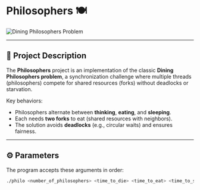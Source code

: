 # Philosophers 🍽️

![Dining Philosophers Problem](https://upload.wikimedia.org/wikipedia/commons/7/7b/An_illustration_of_the_dining_philosophers_problem.png)

---

## 📖 Project Description  
The **Philosophers** project is an implementation of the classic **Dining Philosophers problem**, a synchronization challenge where multiple threads (philosophers) compete for shared resources (forks) without deadlocks or starvation.  

Key behaviors:  
- Philosophers alternate between **thinking**, **eating**, and **sleeping**.  
- Each needs **two forks** to eat (shared resources with neighbors).  
- The solution avoids **deadlocks** (e.g., circular waits) and ensures fairness.  

---

## ⚙️ Parameters  
The program accepts these arguments in order:  

```bash
./philo <number_of_philosophers> <time_to_die> <time_to_eat> <time_to_sleep> [<number_of_meals>]